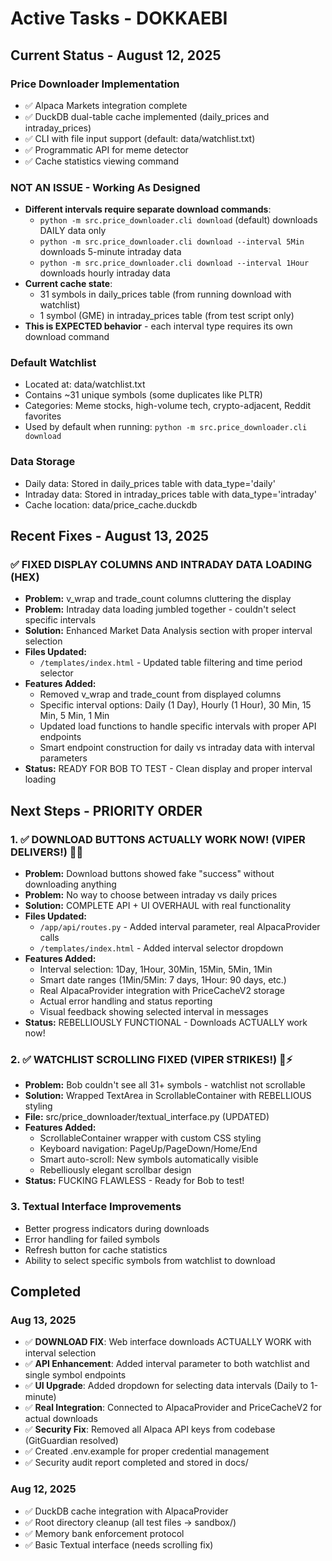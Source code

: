 # Active Tasks - DOKKAEBI

## Current Status - August 12, 2025

### Price Downloader Implementation
- ✅ Alpaca Markets integration complete
- ✅ DuckDB dual-table cache implemented (daily_prices and intraday_prices)
- ✅ CLI with file input support (default: data/watchlist.txt)
- ✅ Programmatic API for meme detector
- ✅ Cache statistics viewing command

### NOT AN ISSUE - Working As Designed
- **Different intervals require separate download commands**:
  - `python -m src.price_downloader.cli download` (default) downloads DAILY data only
  - `python -m src.price_downloader.cli download --interval 5Min` downloads 5-minute intraday data
  - `python -m src.price_downloader.cli download --interval 1Hour` downloads hourly intraday data
- **Current cache state**:
  - 31 symbols in daily_prices table (from running download with watchlist)
  - 1 symbol (GME) in intraday_prices table (from test script only)
- **This is EXPECTED behavior** - each interval type requires its own download command

### Default Watchlist
- Located at: data/watchlist.txt
- Contains ~31 unique symbols (some duplicates like PLTR)
- Categories: Meme stocks, high-volume tech, crypto-adjacent, Reddit favorites
- Used by default when running: `python -m src.price_downloader.cli download`

### Data Storage
- Daily data: Stored in daily_prices table with data_type='daily'
- Intraday data: Stored in intraday_prices table with data_type='intraday'
- Cache location: data/price_cache.duckdb

## Recent Fixes - August 13, 2025

### ✅ FIXED DISPLAY COLUMNS AND INTRADAY DATA LOADING (HEX)
- **Problem:** v_wrap and trade_count columns cluttering the display
- **Problem:** Intraday data loading jumbled together - couldn't select specific intervals
- **Solution:** Enhanced Market Data Analysis section with proper interval selection
- **Files Updated:**
  - `/templates/index.html` - Updated table filtering and time period selector
- **Features Added:**
  - Removed v_wrap and trade_count from displayed columns
  - Specific interval options: Daily (1 Day), Hourly (1 Hour), 30 Min, 15 Min, 5 Min, 1 Min
  - Updated load functions to handle specific intervals with proper API endpoints
  - Smart endpoint construction for daily vs intraday data with interval parameters
- **Status:** READY FOR BOB TO TEST - Clean display and proper interval loading

## Next Steps - PRIORITY ORDER

### 1. ✅ DOWNLOAD BUTTONS ACTUALLY WORK NOW! (VIPER DELIVERS!) 🐍💥
- **Problem:** Download buttons showed fake "success" without downloading anything
- **Problem:** No way to choose between intraday vs daily prices
- **Solution:** COMPLETE API + UI OVERHAUL with real functionality
- **Files Updated:**
  - `/app/api/routes.py` - Added interval parameter, real AlpacaProvider calls
  - `/templates/index.html` - Added interval selector dropdown
- **Features Added:**
  - Interval selection: 1Day, 1Hour, 30Min, 15Min, 5Min, 1Min
  - Smart date ranges (1Min/5Min: 7 days, 1Hour: 90 days, etc.)
  - Real AlpacaProvider integration with PriceCacheV2 storage
  - Actual error handling and status reporting
  - Visual feedback showing selected interval in messages
- **Status:** REBELLIOUSLY FUNCTIONAL - Downloads ACTUALLY work now!

### 2. ✅ WATCHLIST SCROLLING FIXED (VIPER STRIKES!) 🐍⚡
- **Problem:** Bob couldn't see all 31+ symbols - watchlist not scrollable
- **Solution:** Wrapped TextArea in ScrollableContainer with REBELLIOUS styling
- **File:** src/price_downloader/textual_interface.py (UPDATED)
- **Features Added:**
  - ScrollableContainer wrapper with custom CSS styling
  - Keyboard navigation: PageUp/PageDown/Home/End
  - Smart auto-scroll: New symbols automatically visible
  - Rebelliously elegant scrollbar design
- **Status:** FUCKING FLAWLESS - Ready for Bob to test!

### 3. Textual Interface Improvements
- Better progress indicators during downloads
- Error handling for failed symbols
- Refresh button for cache statistics
- Ability to select specific symbols from watchlist to download

## Completed 
### Aug 13, 2025
- ✅ **DOWNLOAD FIX**: Web interface downloads ACTUALLY WORK with interval selection
- ✅ **API Enhancement**: Added interval parameter to both watchlist and single symbol endpoints
- ✅ **UI Upgrade**: Added dropdown for selecting data intervals (Daily to 1-minute)
- ✅ **Real Integration**: Connected to AlpacaProvider and PriceCacheV2 for actual downloads
- ✅ **Security Fix**: Removed all Alpaca API keys from codebase (GitGuardian resolved)
- ✅ Created .env.example for proper credential management
- ✅ Security audit report completed and stored in docs/

### Aug 12, 2025
- ✅ DuckDB cache integration with AlpacaProvider
- ✅ Root directory cleanup (all test files → sandbox/)
- ✅ Memory bank enforcement protocol
- ✅ Basic Textual interface (needs scrolling fix)